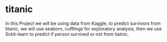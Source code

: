 # titanic
In this Project we will be using data from Kaggle, to predict survivors from titanic, we will use seaborn, cufflings for exploratory analysis, then we use Sckit-learn to predict if person survived or not from tiatnic.